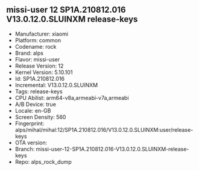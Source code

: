 ## missi-user 12 SP1A.210812.016 V13.0.12.0.SLUINXM release-keys
- Manufacturer: xiaomi
- Platform: common
- Codename: rock
- Brand: alps
- Flavor: missi-user
- Release Version: 12
- Kernel Version: 5.10.101
- Id: SP1A.210812.016
- Incremental: V13.0.12.0.SLUINXM
- Tags: release-keys
- CPU Abilist: arm64-v8a,armeabi-v7a,armeabi
- A/B Device: true
- Locale: en-GB
- Screen Density: 560
- Fingerprint: alps/mihal/mihal:12/SP1A.210812.016/V13.0.12.0.SLUINXM:user/release-keys
- OTA version: 
- Branch: missi-user-12-SP1A.210812.016-V13.0.12.0.SLUINXM-release-keys
- Repo: alps_rock_dump
